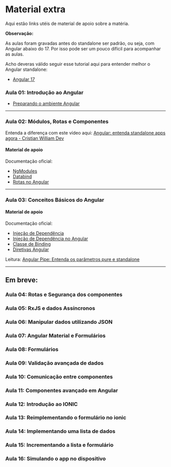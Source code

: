 # Material extra

Aqui estão links utéis de material de apoio sobre a matéria.

**Observação:**

As aulas foram gravadas antes do standalone ser padrão, ou seja, com Angular abaixo do 17. Por isso pode ser um pouco difícil para acompanhar as aulas.

Acho deveras válido seguir esse tutorial aqui para entender melhor o Angular standalone:
- [Angular 17](https://youtube.com/playlist?list=PLp50dWW_m40W6u4NxWCsQk1F8CmzBI6r0&si=N4bTzr5mahrj_xCr)

### Aula 01: Introdução ao Angular
- [Preparando o ambiente Angular](https://angular.io/guide/setup-local)

---
### Aula 02: Módulos, Rotas e Componentes

Entenda a diferença com este vídeo aqui:
[Angular: entenda standalone apps agora - Cristian William Dev](https://www.youtube.com/watch?v=rOYzrYLyy_4&t=994s)

#### Material de apoio
Documentação oficial:
- [NgModules](https://angular.io/guide/ngmodules)
- [Databind](https://angular.io/guide/binding-syntax)
- [Rotas no Angular](https://angular.io/guide/routing-overview)

---
### Aula 03: Conceitos Básicos do Angular

#### Material de apoio
Documentação oficial:
- [Injeção de Dependência](https://angular.io/guide/dependency-injection)
- [Injeção de Dependência no Angular](https://angular.io/guide/dependency-injection-overview)
- [Classe de Binding](https://angular.io/guide/class-binding)
- [Diretivas Angular](https://angular.io/guide/built-in-directives)

Leitura:
[Angular Pipe: Entenda os parâmetros pure e standalone](https://consolelog.com.br/pipes-nativos-do-angular/#:~:text=Em%20Angular%2C%20um%20"pipe",e%20traz%20vantagens%20em%20performance.)

---
## Em breve:
### Aula 04: Rotas e Segurança dos componentes
### Aula 05: RxJS e dados Assíncronos
### Aula 06: Manipular dados utilizando JSON
### Aula 07: Angular Material e Formulários
### Aula 08: Formulários
### Aula 09: Validação avançada de dados
### Aula 10: Comunicação entre componentes
### Aula 11: Componentes avançado em Angular
### Aula 12: Introdução ao IONIC
### Aula 13: Reimplementando o formulário no ionic
### Aula 14: Implementando uma lista de dados
### Aula 15: Incrementando a lista e formulário
### Aula 16: Simulando o app no dispositivo